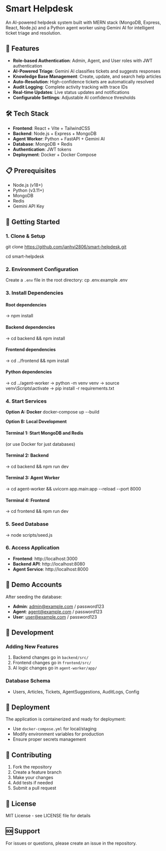 # Smart Helpdesk

An AI-powered helpdesk system built with MERN stack (MongoDB, Express, React, Node.js) and a Python agent worker using Gemini AI for intelligent ticket triage and resolution.

## 🚀 Features

- **Role-based Authentication**: Admin, Agent, and User roles with JWT authentication
- **AI-Powered Triage**: Gemini AI classifies tickets and suggests responses
- **Knowledge Base Management**: Create, update, and search help articles
- **Auto-Resolution**: High-confidence tickets are automatically resolved
- **Audit Logging**: Complete activity tracking with trace IDs
- **Real-time Updates**: Live status updates and notifications
- **Configurable Settings**: Adjustable AI confidence thresholds

## 🛠️ Tech Stack

- **Frontend**: React + Vite + TailwindCSS
- **Backend**: Node.js + Express + MongoDB
- **Agent Worker**: Python + FastAPI + Gemini AI
- **Database**: MongoDB + Redis
- **Authentication**: JWT tokens
- **Deployment**: Docker + Docker Compose

## 📋 Prerequisites

- Node.js (v18+)
- Python (v3.11+)
- MongoDB
- Redis
- Gemini API Key

## 🚀 Getting Started

### 1. Clone & Setup
git clone https://github.com/janhvi2806/smart-helpdesk.git

cd smart-helpdesk

### 2. Environment Configuration
Create a `.env` file in the root directory:
cp .env.example .env

### 3. Install Dependencies
#### Root dependencies
-> npm install

#### Backend dependencies
-> cd backend && npm install

#### Frontend dependencies
-> cd ../frontend && npm install

#### Python dependencies
-> cd ../agent-worker
-> python -m venv venv
-> source venv\Scripts\activate
-> pip install -r requirements.txt


### 4. Start Services

**Option A: Docker**
docker-compose up --build

**Option B: Local Development**
#### Terminal 1: Start MongoDB and Redis
(or use Docker for just databases)
#### Terminal 2: Backend
-> cd backend && npm run dev
#### Terminal 3: Agent Worker
-> cd agent-worker && uvicorn app.main:app --reload --port 8000
#### Terminal 4: Frontend
-> cd frontend && npm run dev

### 5. Seed Database
-> node scripts/seed.js

### 6. Access Application
- **Frontend**: http://localhost:3000
- **Backend API**: http://localhost:8080
- **Agent Service**: http://localhost:8000

## 🔐 Demo Accounts

After seeding the database:
- **Admin**: admin@example.com / password123
- **Agent**: agent@example.com / password123
- **User**: user@example.com / password123


## 📝 Development

### Adding New Features
1. Backend changes go in `backend/src/`
2. Frontend changes go in `frontend/src/`
3. AI logic changes go in `agent-worker/app/`

### Database Schema
- Users, Articles, Tickets, AgentSuggestions, AuditLogs, Config

## 🚢 Deployment

The application is containerized and ready for deployment:
- Use `docker-compose.yml` for local/staging
- Modify environment variables for production
- Ensure proper secrets management

## 🤝 Contributing

1. Fork the repository
2. Create a feature branch
3. Make your changes
4. Add tests if needed
5. Submit a pull request

## 📄 License

MIT License - see LICENSE file for details

## 🆘 Support

For issues or questions, please create an issue in the repository.

